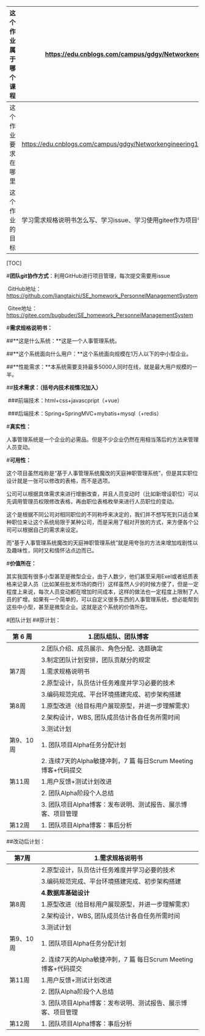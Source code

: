 | 这个作业属于哪个课程 | https://edu.cnblogs.com/campus/gdgy/Networkengineering1834   |
| -------------------- | ------------------------------------------------------------ |
| 这个作业要求在哪里   | https://edu.cnblogs.com/campus/gdgy/Networkengineering1834/homework/11150 |
| 这个作业的目标       | 学习需求规格说明书怎么写、学习issue、学习使用gitee作为项目管理工具 |



[TOC]

#**团队git协作方式**：利用GitHub进行项目管理，每次提交需要用issue

​	GitHub地址：https://github.com/liangtaichi/SE_homework_PersonnelManagementSystem

​	Gitee地址：https://gitee.com/bugbuder/SE_homework_PersonnelManagementSystem

#**需求规格说明书：**

##**这是什么系统：**这是一个人事管理系统。

##**这个系统面向什么用户：**这个系统面向规模在1万人以下的中小型企业。

##**性能需求：**本系统需要支持最多5000人同时在线，就是最大用户规模的一半。

##**技术需求：（括号内技术视情况加入）**

​		###前端技术：html+css+javascpript（+vue）

​		###后端技术：Spring+SpringMVC+mybatis+mysql（+redis）

#**真实性：**

​	人事管理系统是一个企业的必需品。但是不少企业仍然在用相当落后的方法来管理人员变动。

#**可用性：**

​	这个项目虽然戏称是“基于人事管理系统魔改的天庭神职管理系统”，但是其实职位设计就是一张可以修改的表格，而不是选项。

​	公司可以根据具体需求来进行增删改查，并且人员变动时（比如新增设职位）可以先调用管理员权限修改表格，再由职位表格枚举来进行人员职位的变动。

​	这个是根据不同公司对相同职位的不同称呼来决定的，我们并不想写死到只适合某种职位来让这个系统局限于某种公司，而是采用了相对开放的方式，来方便各个公司可以根据自己的需求来设定。

​	而“基于人事管理系统魔改的天庭神职管理系统”就是用夸张的方法来增加戏剧性以及趣味性，同时又和情怀沾点边而已。

#**价值所在：**

​	其实我国有很多小型甚至是微型企业，由于人数少，他们甚至采用Exel或者纸质表格来记录人员（比如某些批发市场的商行）这样虽然人少的时候方便了，但是一定程度上来说，每次人员变动都在增加时间成本，这样的做法也一定程度上限制了人员的扩增。如果有一个简单的，可以自定义很多东西的人事管理系统，想必能帮到这些中小型，甚至是微型企业。这就是这个系统的价值所在。

#团队计划
##原计划：

| **第 6** **周** | **1.团队组队、团队博客**                                     |
| --------------- | ------------------------------------------------------------ |
|                 | 2.团队介绍、成员展示、角色分配、选题确定                     |
|                 | 3.制定团队计划安排，团队贡献分的规定                         |
| 第7周           | 1.需求规格说明书                                             |
|                 | 2.原型设计，队员估计任务难度并学习必要的技术                 |
|                 | 3.编码规范完成、平台环境搭建完成、初步架构搭建               |
| 第8周           | 1.原型改进（给目标用户展现原型，并进一步理解需求）           |
|                 | 2.架构设计，WBS, 团队成员估计各自任务所需时间                |
|                 | 3.测试计划                                                   |
| 第9、10周       | 1. 团队项目Alpha任务分配计划                                 |
|                 | 2. 连续7天的Alpha敏捷冲刺，7 篇 每日Scrum Meeting博客+代码提交 |
| 第11周          | 1.用户反馈+测试计划改进                                      |
|                 | 2. 团队Alpha阶段个人总结                                     |
|                 | 3. 团队项目Alpha博客：发布说明、测试报告、展示博客、项目管理 |
| 第12周          | 1. 团队项目Alpha博客：事后分析                               |

##改动后计划：

| 第7周     | 1.需求规格说明书                                             |
| --------- | ------------------------------------------------------------ |
|           | 2.原型设计，队员估计任务难度并学习必要的技术                 |
|           | 3.编码规范完成、平台环境搭建完成、初步架构搭建               |
|           | **4.数据库基础设计**                                         |
| 第8周     | 1.原型改进（给目标用户展现原型，并进一步理解需求）           |
|           | 2.架构设计，WBS, 团队成员估计各自任务所需时间                |
|           | 3.测试计划                                                   |
| 第9、10周 | 1. 团队项目Alpha任务分配计划                                 |
|           | 2. 连续7天的Alpha敏捷冲刺，7 篇 每日Scrum Meeting博客+代码提交 |
| 第11周    | 1.用户反馈+测试计划改进                                      |
|           | 2. 团队Alpha阶段个人总结                                     |
|           | 3. 团队项目Alpha博客：发布说明、测试报告、展示博客、项目管理 |
| 第12周    | 1. 团队项目Alpha博客：事后分析                               |

